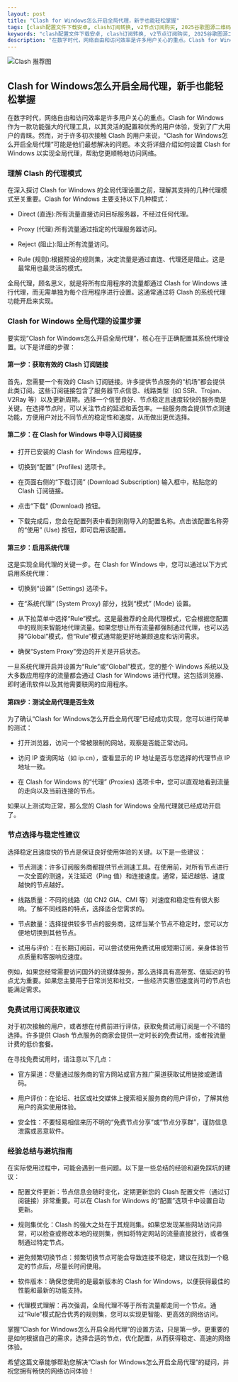 ```yaml
---
layout: post
title: "Clash for Windows怎么开启全局代理，新手也能轻松掌握"
tags: [clash配置文件下载安卓, clash订阅转换, v2节点订阅购买, 2025谷歌图源二维码, clash免费订阅链接最新2025, v2rayNg免费节点, 每天免费加速器]
keywords: "clash配置文件下载安卓, clash订阅转换, v2节点订阅购买, 2025谷歌图源二维码, clash免费订阅链接最新2025, v2rayNg免费节点, 每天免费加速器"
description: "在数字时代，网络自由和访问效率是许多用户关心的重点。Clash for Windows 作为一款功能强大的代理工具，以其灵活的配置和优秀的用户体验，受到了广大用户的青睐。然而，对于许多初次接触 Clash 的用户来说，“Clash for Windows怎么开启全局代理”可能是他们最想解决的问题。本文将详细介绍如何设置 Clash for Windows 以实现全局代理，帮助您更顺畅地访问网络。"
---
```


![Clash 推荐图](https://clashjd.github.io/assets/img/clash订阅节点购买.png)

## Clash for Windows怎么开启全局代理，新手也能轻松掌握

在数字时代，网络自由和访问效率是许多用户关心的重点。Clash for Windows 作为一款功能强大的代理工具，以其灵活的配置和优秀的用户体验，受到了广大用户的青睐。然而，对于许多初次接触 Clash 的用户来说，“Clash for Windows怎么开启全局代理”可能是他们最想解决的问题。本文将详细介绍如何设置 Clash for Windows 以实现全局代理，帮助您更顺畅地访问网络。

### 理解 Clash 的代理模式

在深入探讨 Clash for Windows 的全局代理设置之前，理解其支持的几种代理模式至关重要。Clash for Windows 主要支持以下几种模式：

- Direct (直连):所有流量直接访问目标服务器，不经过任何代理。

- Proxy (代理):所有流量通过指定的代理服务器访问。

- Reject (阻止):阻止所有流量访问。

- Rule (规则):根据预设的规则集，决定流量是通过直连、代理还是阻止。这是最常用也最灵活的模式。

全局代理，顾名思义，就是将所有应用程序的流量都通过 Clash for Windows 进行代理，而无需单独为每个应用程序进行设置。这通常通过将 Clash 的系统代理功能开启来实现。

### Clash for Windows 全局代理的设置步骤

要实现“Clash for Windows怎么开启全局代理”，核心在于正确配置其系统代理设置。以下是详细的步骤：

#### 第一步：获取有效的 Clash 订阅链接

首先，您需要一个有效的 Clash 订阅链接。许多提供节点服务的“机场”都会提供此类订阅。这些订阅链接包含了服务器节点信息、线路类型（如 SSR、Trojan、V2Ray 等）以及更新周期。选择一个信誉良好、节点稳定且速度较快的服务商是关键。在选择节点时，可以关注节点的延迟和丢包率。一些服务商会提供节点测速功能，方便用户对比不同节点的稳定性和速度，从而做出更优选择。

#### 第二步：在 Clash for Windows 中导入订阅链接

- 打开已安装的 Clash for Windows 应用程序。

- 切换到“配置” (Profiles) 选项卡。

- 在页面右侧的“下载订阅” (Download Subscription) 输入框中，粘贴您的 Clash 订阅链接。

- 点击“下载” (Download) 按钮。

- 下载完成后，您会在配置列表中看到刚刚导入的配置名称。点击该配置名称旁的“使用” (Use) 按钮，即可启用该配置。

#### 第三步：启用系统代理

这是实现全局代理的关键一步。在 Clash for Windows 中，您可以通过以下方式启用系统代理：

- 切换到“设置” (Settings) 选项卡。

- 在“系统代理” (System Proxy) 部分，找到“模式” (Mode) 设置。

- 从下拉菜单中选择“Rule”模式。这是最推荐的全局代理模式，它会根据您配置中的规则来智能地代理流量。如果您想让所有流量都强制通过代理，也可以选择“Global”模式，但“Rule”模式通常能更好地兼顾速度和访问需求。

- 确保“System Proxy”旁边的开关是开启状态。

一旦系统代理开启并设置为“Rule”或“Global”模式，您的整个 Windows 系统以及大多数应用程序的流量都会通过 Clash for Windows 进行代理。这包括浏览器、即时通讯软件以及其他需要联网的应用程序。

#### 第四步：测试全局代理是否生效

为了确认“Clash for Windows怎么开启全局代理”已经成功实现，您可以进行简单的测试：

- 打开浏览器，访问一个常被限制的网站，观察是否能正常访问。

- 访问 IP 查询网站（如 ip.cn），查看显示的 IP 地址是否与您选择的代理节点 IP 地址一致。

- 在 Clash for Windows 的“代理” (Proxies) 选项卡中，您可以直观地看到流量的走向以及当前连接的节点。

如果以上测试均正常，那么您的 Clash for Windows 全局代理就已经成功开启了。

### 节点选择与稳定性建议

选择稳定且速度快的节点是保证良好使用体验的关键。以下是一些建议：

- 节点测速：许多订阅服务商都提供节点测速工具。在使用前，对所有节点进行一次全面的测速，关注延迟（Ping 值）和连接速度。通常，延迟越低、速度越快的节点越好。

- 线路质量：不同的线路（如 CN2 GIA、CMI 等）对速度和稳定性有很大影响。了解不同线路的特点，选择适合您需求的。

- 节点数量：选择提供较多节点的服务商，这样当某个节点不稳定时，您可以方便地切换到其他节点。

- 试用与评价：在长期订阅前，可以尝试使用免费试用或短期订阅，亲身体验节点质量和客服响应速度。

例如，如果您经常需要访问国外的流媒体服务，那么选择具有高带宽、低延迟的节点尤为重要。如果您主要用于日常浏览和社交，一些经济实惠但速度尚可的节点也能满足需求。

### 免费试用订阅获取建议

对于初次接触的用户，或者想在付费前进行评估，获取免费试用订阅是一个不错的选择。许多提供 Clash 节点服务的商家会提供一定时长的免费试用，或者按流量计费的低价套餐。

在寻找免费试用时，请注意以下几点：

- 官方渠道：尽量通过服务商的官方网站或官方推广渠道获取试用链接或邀请码。

- 用户评价：在论坛、社区或社交媒体上搜索相关服务商的用户评价，了解其他用户的真实使用体验。

- 安全性：不要轻易相信来历不明的“免费节点分享”或“节点分享群”，谨防信息泄露或恶意软件。

### 经验总结与避坑指南

在实际使用过程中，可能会遇到一些问题。以下是一些总结的经验和避免踩坑的建议：

- 配置文件更新：节点信息会随时变化，定期更新您的 Clash 配置文件（通过订阅链接）非常重要。可以在 Clash for Windows 的“配置”选项卡中设置自动更新。

- 规则集优化：Clash 的强大之处在于其规则集。如果您发现某些网站访问异常，可以检查或修改本地的规则集，例如将特定网站的流量直接放行，或者强制通过特定节点。

- 避免频繁切换节点：频繁切换节点可能会导致连接不稳定，建议在找到一个稳定的节点后，尽量长时间使用。

- 软件版本：确保您使用的是最新版本的 Clash for Windows，以便获得最佳的性能和最新的功能支持。

- 代理模式理解：再次强调，全局代理不等于所有流量都走同一个节点。通过“Rule”模式配合优秀的规则集，您可以实现更智能、更高效的网络访问。

掌握“Clash for Windows怎么开启全局代理”的设置方法，只是第一步。更重要的是如何根据自己的需求，选择合适的节点，优化配置，从而获得稳定、高速的网络体验。

希望这篇文章能够帮助您解决“Clash for Windows怎么开启全局代理”的疑问，并祝您拥有畅快的网络访问体验！